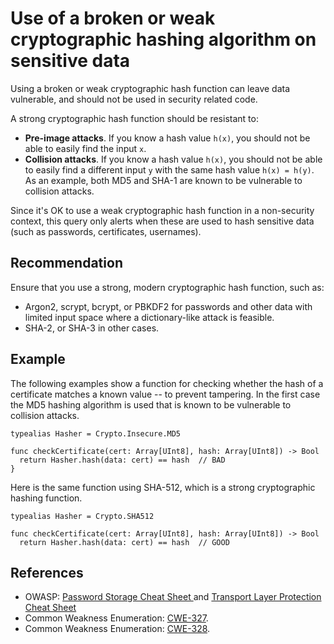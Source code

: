 # Use of a broken or weak cryptographic hashing algorithm on sensitive data
Using a broken or weak cryptographic hash function can leave data vulnerable, and should not be used in security related code.

A strong cryptographic hash function should be resistant to:

* **Pre-image attacks**. If you know a hash value `h(x)`, you should not be able to easily find the input `x`.
* **Collision attacks**. If you know a hash value `h(x)`, you should not be able to easily find a different input `y` with the same hash value `h(x) = h(y)`.
As an example, both MD5 and SHA-1 are known to be vulnerable to collision attacks.

Since it's OK to use a weak cryptographic hash function in a non-security context, this query only alerts when these are used to hash sensitive data (such as passwords, certificates, usernames).


## Recommendation
Ensure that you use a strong, modern cryptographic hash function, such as:

* Argon2, scrypt, bcrypt, or PBKDF2 for passwords and other data with limited input space where a dictionary-like attack is feasible.
* SHA-2, or SHA-3 in other cases.

## Example
The following examples show a function for checking whether the hash of a certificate matches a known value -- to prevent tampering. In the first case the MD5 hashing algorithm is used that is known to be vulnerable to collision attacks.


```none
typealias Hasher = Crypto.Insecure.MD5

func checkCertificate(cert: Array[UInt8], hash: Array[UInt8]) -> Bool
  return Hasher.hash(data: cert) == hash  // BAD
}

```
Here is the same function using SHA-512, which is a strong cryptographic hashing function.


```none
typealias Hasher = Crypto.SHA512

func checkCertificate(cert: Array[UInt8], hash: Array[UInt8]) -> Bool
  return Hasher.hash(data: cert) == hash  // GOOD

```

## References
* OWASP: [Password Storage Cheat Sheet ](https://cheatsheetseries.owasp.org/cheatsheets/Password_Storage_Cheat_Sheet.html) and [ Transport Layer Protection Cheat Sheet ](https://cheatsheetseries.owasp.org/cheatsheets/Transport_Layer_Protection_Cheat_Sheet.html#use-strong-cryptographic-hashing-algorithms)
* Common Weakness Enumeration: [CWE-327](https://cwe.mitre.org/data/definitions/327.html).
* Common Weakness Enumeration: [CWE-328](https://cwe.mitre.org/data/definitions/328.html).
